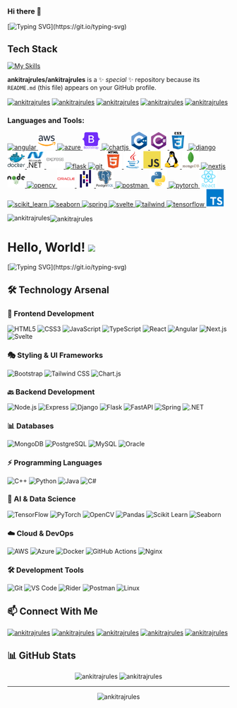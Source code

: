 ### Hi there 👋

[![Typing SVG](https://readme-typing-svg.demolab.com?font=Courier+Prime&weight=700&duration=4000&pause=150&color=00EFA7CC&background=0000000&random=false&width=400&height=50&lines=Wake+Up%2C+Visitor...;My+Github+has+you.)](https://git.io/typing-svg)

## Tech Stack

[![My Skills](https://skillicons.dev/icons?i=cpp,cmake,js,html,css,bootstrap,tailwind,react,angular,nodejs,mongodb,postgres,mysql,cs,dotnet,aws,django,docker,fastapi,git,github,githubactions,jquery,java,jquery,linux,maven,mongodb,nextjs,nginx,nodejs,npm,opencv,postgres,postman,prisma,py,react,redux,rider,spring,tensorflow,ts,tailwind,visualstudio,vite,vscode,yarn)](https://skillicons.dev)

**ankitrajrules/ankitrajrules** is a ✨ _special_ ✨ repository because its `README.md` (this file) appears on your GitHub profile.


<p align="left">
<a href="https://twitter.com/ankitrajrules" target="blank"><img align="center" src="https://raw.githubusercontent.com/rahuldkjain/github-profile-readme-generator/master/src/images/icons/Social/twitter.svg" alt="ankitrajrules" height="30" width="40" /></a>
<a href="https://linkedin.com/in/ankitrajrules" target="blank"><img align="center" src="https://raw.githubusercontent.com/rahuldkjain/github-profile-readme-generator/master/src/images/icons/Social/linked-in-alt.svg" alt="ankitrajrules" height="30" width="40" /></a>
<a href="https://instagram.com/ankitrajrules" target="blank"><img align="center" src="https://raw.githubusercontent.com/rahuldkjain/github-profile-readme-generator/master/src/images/icons/Social/instagram.svg" alt="ankitrajrules" height="30" width="40" /></a>
<a href="https://codeforces.com/profile/ankitrajrules" target="blank"><img align="center" src="https://raw.githubusercontent.com/rahuldkjain/github-profile-readme-generator/master/src/images/icons/Social/codeforces.svg" alt="ankitrajrules" height="30" width="40" /></a>
<a href="https://www.leetcode.com/ankitrajrules" target="blank"><img align="center" src="https://raw.githubusercontent.com/rahuldkjain/github-profile-readme-generator/master/src/images/icons/Social/leet-code.svg" alt="ankitrajrules" height="30" width="40" /></a>
</p>

<h3 align="left">Languages and Tools:</h3>
<p align="left"> <a href="https://angular.io" target="_blank" rel="noreferrer"> <img src="https://angular.io/assets/images/logos/angular/angular.svg" alt="angular" width="40" height="40"/> </a> <a href="https://aws.amazon.com" target="_blank" rel="noreferrer"> <img src="https://raw.githubusercontent.com/devicons/devicon/master/icons/amazonwebservices/amazonwebservices-original-wordmark.svg" alt="aws" width="40" height="40"/> </a> <a href="https://azure.microsoft.com/en-in/" target="_blank" rel="noreferrer"> <img src="https://www.vectorlogo.zone/logos/microsoft_azure/microsoft_azure-icon.svg" alt="azure" width="40" height="40"/> </a> <a href="https://getbootstrap.com" target="_blank" rel="noreferrer"> <img src="https://raw.githubusercontent.com/devicons/devicon/master/icons/bootstrap/bootstrap-plain-wordmark.svg" alt="bootstrap" width="40" height="40"/> </a> <a href="https://www.chartjs.org" target="_blank" rel="noreferrer"> <img src="https://www.chartjs.org/media/logo-title.svg" alt="chartjs" width="40" height="40"/> </a> <a href="https://www.w3schools.com/cpp/" target="_blank" rel="noreferrer"> <img src="https://raw.githubusercontent.com/devicons/devicon/master/icons/cplusplus/cplusplus-original.svg" alt="cplusplus" width="40" height="40"/> </a> <a href="https://www.w3schools.com/cs/" target="_blank" rel="noreferrer"> <img src="https://raw.githubusercontent.com/devicons/devicon/master/icons/csharp/csharp-original.svg" alt="csharp" width="40" height="40"/> </a> <a href="https://www.w3schools.com/css/" target="_blank" rel="noreferrer"> <img src="https://raw.githubusercontent.com/devicons/devicon/master/icons/css3/css3-original-wordmark.svg" alt="css3" width="40" height="40"/> </a> <a href="https://www.djangoproject.com/" target="_blank" rel="noreferrer"> <img src="https://cdn.worldvectorlogo.com/logos/django.svg" alt="django" width="40" height="40"/> </a> <a href="https://www.docker.com/" target="_blank" rel="noreferrer"> <img src="https://raw.githubusercontent.com/devicons/devicon/master/icons/docker/docker-original-wordmark.svg" alt="docker" width="40" height="40"/> </a> <a href="https://dotnet.microsoft.com/" target="_blank" rel="noreferrer"> <img src="https://raw.githubusercontent.com/devicons/devicon/master/icons/dot-net/dot-net-original-wordmark.svg" alt="dotnet" width="40" height="40"/> </a> <a href="https://expressjs.com" target="_blank" rel="noreferrer"> <img src="https://raw.githubusercontent.com/devicons/devicon/master/icons/express/express-original-wordmark.svg" alt="express" width="40" height="40"/> </a> <a href="https://flask.palletsprojects.com/" target="_blank" rel="noreferrer"> <img src="https://www.vectorlogo.zone/logos/palletsprojects_flask/palletsprojects_flask-ar21.svg" alt="flask" width="40" height="40"/> </a> <a href="https://git-scm.com/" target="_blank" rel="noreferrer"> <img src="https://www.vectorlogo.zone/logos/git-scm/git-scm-icon.svg" alt="git" width="40" height="40"/> </a> <a href="https://www.w3.org/html/" target="_blank" rel="noreferrer"> <img src="https://raw.githubusercontent.com/devicons/devicon/master/icons/html5/html5-original-wordmark.svg" alt="html5" width="40" height="40"/> </a> <a href="https://www.java.com" target="_blank" rel="noreferrer"> <img src="https://raw.githubusercontent.com/devicons/devicon/master/icons/java/java-original.svg" alt="java" width="40" height="40"/> </a> <a href="https://developer.mozilla.org/en-US/docs/Web/JavaScript" target="_blank" rel="noreferrer"> <img src="https://raw.githubusercontent.com/devicons/devicon/master/icons/javascript/javascript-original.svg" alt="javascript" width="40" height="40"/> </a> <a href="https://www.linux.org/" target="_blank" rel="noreferrer"> <img src="https://raw.githubusercontent.com/devicons/devicon/master/icons/linux/linux-original.svg" alt="linux" width="40" height="40"/> </a> <a href="https://www.mongodb.com/" target="_blank" rel="noreferrer"> <img src="https://raw.githubusercontent.com/devicons/devicon/master/icons/mongodb/mongodb-original-wordmark.svg" alt="mongodb" width="40" height="40"/> </a> <a href="https://nextjs.org/" target="_blank" rel="noreferrer"> <img src="https://cdn.worldvectorlogo.com/logos/nextjs-2.svg" alt="nextjs" width="40" height="40"/> </a> <a href="https://nodejs.org" target="_blank" rel="noreferrer"> <img src="https://raw.githubusercontent.com/devicons/devicon/master/icons/nodejs/nodejs-original-wordmark.svg" alt="nodejs" width="40" height="40"/> </a> <a href="https://opencv.org/" target="_blank" rel="noreferrer"> <img src="https://www.vectorlogo.zone/logos/opencv/opencv-icon.svg" alt="opencv" width="40" height="40"/> </a> <a href="https://www.oracle.com/" target="_blank" rel="noreferrer"> <img src="https://raw.githubusercontent.com/devicons/devicon/master/icons/oracle/oracle-original.svg" alt="oracle" width="40" height="40"/> </a> <a href="https://pandas.pydata.org/" target="_blank" rel="noreferrer"> <img src="https://raw.githubusercontent.com/devicons/devicon/2ae2a900d2f041da66e950e4d48052658d850630/icons/pandas/pandas-original.svg" alt="pandas" width="40" height="40"/> </a> <a href="https://www.postgresql.org" target="_blank" rel="noreferrer"> <img src="https://raw.githubusercontent.com/devicons/devicon/master/icons/postgresql/postgresql-original-wordmark.svg" alt="postgresql" width="40" height="40"/> </a> <a href="https://postman.com" target="_blank" rel="noreferrer"> <img src="https://www.vectorlogo.zone/logos/getpostman/getpostman-icon.svg" alt="postman" width="40" height="40"/> </a> <a href="https://www.python.org" target="_blank" rel="noreferrer"> <img src="https://raw.githubusercontent.com/devicons/devicon/master/icons/python/python-original.svg" alt="python" width="40" height="40"/> </a> <a href="https://pytorch.org/" target="_blank" rel="noreferrer"> <img src="https://www.vectorlogo.zone/logos/pytorch/pytorch-icon.svg" alt="pytorch" width="40" height="40"/> </a> <a href="https://reactjs.org/" target="_blank" rel="noreferrer"> <img src="https://raw.githubusercontent.com/devicons/devicon/master/icons/react/react-original-wordmark.svg" alt="react" width="40" height="40"/> </a> <a href="https://scikit-learn.org/" target="_blank" rel="noreferrer"> <img src="https://upload.wikimedia.org/wikipedia/commons/0/05/Scikit_learn_logo_small.svg" alt="scikit_learn" width="40" height="40"/> </a> <a href="https://seaborn.pydata.org/" target="_blank" rel="noreferrer"> <img src="https://seaborn.pydata.org/_images/logo-mark-lightbg.svg" alt="seaborn" width="40" height="40"/> </a> <a href="https://spring.io/" target="_blank" rel="noreferrer"> <img src="https://www.vectorlogo.zone/logos/springio/springio-icon.svg" alt="spring" width="40" height="40"/> </a> <a href="https://svelte.dev" target="_blank" rel="noreferrer"> <img src="https://upload.wikimedia.org/wikipedia/commons/1/1b/Svelte_Logo.svg" alt="svelte" width="40" height="40"/> </a> <a href="https://tailwindcss.com/" target="_blank" rel="noreferrer"> <img src="https://www.vectorlogo.zone/logos/tailwindcss/tailwindcss-icon.svg" alt="tailwind" width="40" height="40"/> </a> <a href="https://www.tensorflow.org" target="_blank" rel="noreferrer"> <img src="https://www.vectorlogo.zone/logos/tensorflow/tensorflow-icon.svg" alt="tensorflow" width="40" height="40"/> </a> <a href="https://www.typescriptlang.org/" target="_blank" rel="noreferrer"> <img src="https://raw.githubusercontent.com/devicons/devicon/master/icons/typescript/typescript-original.svg" alt="typescript" width="40" height="40"/> </a> </p>

<p><img align="left" src="https://github-readme-stats.vercel.app/api/top-langs?username=ankitrajrules&show_icons=true&locale=en&layout=compact" alt="ankitrajrules" /></p>

<!-- <p>&nbsp;<img align="center" src="https://github-readme-stats.vercel.app/api?username=ankitrajrules&show_icons=true&locale=en" alt="ankitrajrules" /></p> -->

<p><img align="center" src="https://github-readme-streak-stats.herokuapp.com/?user=ankitrajrules&" alt="ankitrajrules" /></p>


# Hello, World! <img src="https://media.giphy.com/media/hvRJCLFzcasrR4ia7z/giphy.gif" width="30">

[![Typing SVG](https://readme-typing-svg.demolab.com?font=Courier+Prime&weight=700&duration=4000&pause=150&color=00EFA7CC&background=0D0208&random=false&width=600&height=50&lines=Wake+Up%2C+Visitor...;My+Github+has+you.)](https://git.io/typing-svg)

## 🛠️ Technology Arsenal

### 🎨 Frontend Development
![HTML5](https://img.shields.io/badge/-HTML5-E34F26?style=flat-square&logo=html5&logoColor=white)
![CSS3](https://img.shields.io/badge/-CSS3-1572B6?style=flat-square&logo=css3)
![JavaScript](https://img.shields.io/badge/-JavaScript-F7DF1E?style=flat-square&logo=javascript&logoColor=black)
![TypeScript](https://img.shields.io/badge/-TypeScript-3178C6?style=flat-square&logo=typescript&logoColor=white)
![React](https://img.shields.io/badge/-React-61DAFB?style=flat-square&logo=react&logoColor=black)
![Angular](https://img.shields.io/badge/-Angular-DD0031?style=flat-square&logo=angular)
![Next.js](https://img.shields.io/badge/-Next.js-000000?style=flat-square&logo=next.js)
![Svelte](https://img.shields.io/badge/-Svelte-FF3E00?style=flat-square&logo=svelte&logoColor=white)

### 🎭 Styling & UI Frameworks
![Bootstrap](https://img.shields.io/badge/-Bootstrap-7952B3?style=flat-square&logo=bootstrap&logoColor=white)
![Tailwind CSS](https://img.shields.io/badge/-Tailwind%20CSS-38B2AC?style=flat-square&logo=tailwind-css&logoColor=white)
![Chart.js](https://img.shields.io/badge/-Chart.js-FF6384?style=flat-square&logo=chart.js&logoColor=white)

### 🔙 Backend Development
![Node.js](https://img.shields.io/badge/-Node.js-339933?style=flat-square&logo=node.js&logoColor=white)
![Express](https://img.shields.io/badge/-Express-000000?style=flat-square&logo=express)
![Django](https://img.shields.io/badge/-Django-092E20?style=flat-square&logo=django)
![Flask](https://img.shields.io/badge/-Flask-000000?style=flat-square&logo=flask)
![FastAPI](https://img.shields.io/badge/-FastAPI-009688?style=flat-square&logo=fastapi&logoColor=white)
![Spring](https://img.shields.io/badge/-Spring-6DB33F?style=flat-square&logo=spring&logoColor=white)
![.NET](https://img.shields.io/badge/-.NET-512BD4?style=flat-square&logo=.net)

### 📊 Databases
![MongoDB](https://img.shields.io/badge/-MongoDB-47A248?style=flat-square&logo=mongodb&logoColor=white)
![PostgreSQL](https://img.shields.io/badge/-PostgreSQL-336791?style=flat-square&logo=postgresql&logoColor=white)
![MySQL](https://img.shields.io/badge/-MySQL-4479A1?style=flat-square&logo=mysql&logoColor=white)
![Oracle](https://img.shields.io/badge/-Oracle-F80000?style=flat-square&logo=oracle&logoColor=white)

### ⚡ Programming Languages
![C++](https://img.shields.io/badge/-C++-00599C?style=flat-square&logo=c%2B%2B)
![Python](https://img.shields.io/badge/-Python-3776AB?style=flat-square&logo=python&logoColor=white)
![Java](https://img.shields.io/badge/-Java-007396?style=flat-square&logo=java)
![C#](https://img.shields.io/badge/-C%23-239120?style=flat-square&logo=c-sharp)

### 🤖 AI & Data Science
![TensorFlow](https://img.shields.io/badge/-TensorFlow-FF6F00?style=flat-square&logo=tensorflow&logoColor=white)
![PyTorch](https://img.shields.io/badge/-PyTorch-EE4C2C?style=flat-square&logo=pytorch&logoColor=white)
![OpenCV](https://img.shields.io/badge/-OpenCV-5C3EE8?style=flat-square&logo=opencv)
![Pandas](https://img.shields.io/badge/-Pandas-150458?style=flat-square&logo=pandas)
![Scikit Learn](https://img.shields.io/badge/-Scikit%20Learn-F7931E?style=flat-square&logo=scikit-learn&logoColor=white)
![Seaborn](https://img.shields.io/badge/-Seaborn-8FB9A8?style=flat-square&logo=seaborn)

### ☁️ Cloud & DevOps
![AWS](https://img.shields.io/badge/-AWS-232F3E?style=flat-square&logo=amazon-aws)
![Azure](https://img.shields.io/badge/-Azure-0089D6?style=flat-square&logo=microsoft-azure)
![Docker](https://img.shields.io/badge/-Docker-2496ED?style=flat-square&logo=docker&logoColor=white)
![GitHub Actions](https://img.shields.io/badge/-GitHub%20Actions-2088FF?style=flat-square&logo=github-actions&logoColor=white)
![Nginx](https://img.shields.io/badge/-Nginx-009639?style=flat-square&logo=nginx&logoColor=white)

### 🛠️ Development Tools
![Git](https://img.shields.io/badge/-Git-F05032?style=flat-square&logo=git&logoColor=white)
![VS Code](https://img.shields.io/badge/-VS%20Code-007ACC?style=flat-square&logo=visual-studio-code)
![Rider](https://img.shields.io/badge/-Rider-000000?style=flat-square&logo=rider)
![Postman](https://img.shields.io/badge/-Postman-FF6C37?style=flat-square&logo=postman&logoColor=white)
![Linux](https://img.shields.io/badge/-Linux-FCC624?style=flat-square&logo=linux&logoColor=black)

## 📫 Connect With Me

<p align="left">
<a href="https://twitter.com/ankitrajrules" target="_blank"><img align="center" src="https://img.shields.io/badge/-Twitter-1DA1F2?style=flat-square&logo=twitter&logoColor=white" alt="ankitrajrules"/></a>
<a href="https://linkedin.com/in/ankitrajrules" target="_blank"><img align="center" src="https://img.shields.io/badge/-LinkedIn-0077B5?style=flat-square&logo=linkedin&logoColor=white" alt="ankitrajrules"/></a>
<a href="https://instagram.com/ankitrajrules" target="_blank"><img align="center" src="https://img.shields.io/badge/-Instagram-E4405F?style=flat-square&logo=instagram&logoColor=white" alt="ankitrajrules"/></a>
<a href="https://codeforces.com/profile/ankitrajrules" target="_blank"><img align="center" src="https://img.shields.io/badge/-CodeForces-1F8ACB?style=flat-square&logo=codeforces&logoColor=white" alt="ankitrajrules"/></a>
<a href="https://www.leetcode.com/ankitrajrules" target="_blank"><img align="center" src="https://img.shields.io/badge/-LeetCode-FFA116?style=flat-square&logo=leetcode&logoColor=black" alt="ankitrajrules"/></a>
</p>

## 📊 GitHub Stats

<p align="center">
  <img width="48%" src="https://github-readme-stats.vercel.app/api/top-langs?username=ankitrajrules&show_icons=true&locale=en&layout=compact&theme=radical" alt="ankitrajrules" />
  <img width="48%" src="https://github-readme-streak-stats.herokuapp.com/?user=ankitrajrules&theme=radical" alt="ankitrajrules" />
</p>

---
<p align="center">
  <img src="https://komarev.com/ghpvc/?username=ankitrajrules&label=Profile%20views&color=0e75b6&style=flat" alt="ankitrajrules" />
</p>